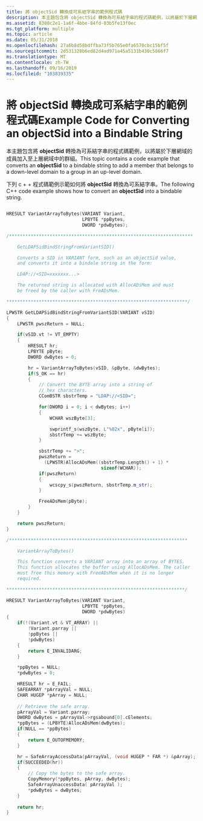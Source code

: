 ```yaml
---
title: 將 objectSid 轉換成可系結字串的範例程式碼
description: 本主題包含將 objectSid 轉換為可系結字串的程式碼範例，以將屬於下層網域的成員加入至上層網域中的群組。
ms.assetid: 8308c2e1-1a6f-4bbe-84fd-03b5fe13f0ec
ms.tgt_platform: multiple
ms.topic: article
ms.date: 05/31/2018
ms.openlocfilehash: 27a6b8d58bdffba73f5b765e0fa6570cbc15bf5f
ms.sourcegitcommit: 2d531328b6ed82d4ad971a45a5131b430c5866f7
ms.translationtype: MT
ms.contentlocale: zh-TW
ms.lasthandoff: 09/16/2019
ms.locfileid: "103839335"
---
```

# <a name="example-code-for-converting-an-objectsid-into-a-bindable-string"></a><span data-ttu-id="bb624-103">將 objectSid 轉換成可系結字串的範例程式碼</span><span class="sxs-lookup"><span data-stu-id="bb624-103">Example Code for Converting an objectSid into a Bindable String</span></span>

<span data-ttu-id="bb624-104">本主題包含將 **objectSid** 轉換為可系結字串的程式碼範例，以將屬於下層網域的成員加入至上層網域中的群組。</span><span class="sxs-lookup"><span data-stu-id="bb624-104">This topic contains a code example that converts an **objectSid** to a bindable string to add a member that belongs to a down-level domain to a group in an up-level domain.</span></span>

<span data-ttu-id="bb624-105">下列 c + + 程式碼範例示範如何將 **objectSid** 轉換為可系結字串。</span><span class="sxs-lookup"><span data-stu-id="bb624-105">The following C++ code example shows how to convert an **objectSid** into a bindable string.</span></span>


```C++

HRESULT VariantArrayToBytes(VARIANT Variant, 
                            LPBYTE *ppBytes, 
                            DWORD *pdwBytes);

/********************************************************************

    GetLDAPSidBindStringFromVariantSID()

    Converts a SID in VARIANT form, such as an objectSid value,  
    and converts it into a bindale string in the form:

    LDAP://<SID=xxxxxxx...>

    The returned string is allocated with AllocADsMem and must  
    be freed by the caller with FreADsMem.

*******************************************************************/

LPWSTR GetLDAPSidBindStringFromVariantSID(VARIANT vSID)
{
    LPWSTR pwszReturn = NULL;

    if(vSID.vt != VT_EMPTY) 
    {
        HRESULT hr;
        LPBYTE pByte;
        DWORD dwBytes = 0;

        hr = VariantArrayToBytes(vSID, &pByte, &dwBytes);
        if(S_OK == hr)
        {
            // Convert the BYTE array into a string of 
            // hex characters.
            CComBSTR sbstrTemp = "LDAP://<SID=";

            for(DWORD i = 0; i < dwBytes; i++)
            {
                WCHAR wszByte[3];

                swprintf_s(wszByte, L"%02x", pByte[i]);
                sbstrTemp += wszByte;
            }

            sbstrTemp += ">";
            pwszReturn = 
              (LPWSTR)AllocADsMem((sbstrTemp.Length() + 1) * 
                                   sizeof(WCHAR));
            if(pwszReturn)
            {
                wcscpy_s(pwszReturn, sbstrTemp.m_str);
            }

            FreeADsMem(pByte);
        }
    }

    return pwszReturn;
}

/******************************************************************

    VariantArrayToBytes()

    This function converts a VARIANT array into an array of BYTES.  
    This function allocates the buffer using AllocADsMem. The caller 
    must free this memory with FreeADsMem when it is no longer 
    required.

******************************************************************/

HRESULT VariantArrayToBytes(VARIANT Variant, 
                            LPBYTE *ppBytes,  
                            DWORD *pdwBytes)
{
    if(!(Variant.vt & VT_ARRAY) ||
        !Variant.parray ||
        !ppBytes ||
        !pdwBytes)
    {
        return E_INVALIDARG;
    }

    *ppBytes = NULL;
    *pdwBytes = 0;

    HRESULT hr = E_FAIL;
    SAFEARRAY *pArrayVal = NULL;
    CHAR HUGEP *pArray = NULL;
    
    // Retrieve the safe array.
    pArrayVal = Variant.parray;
    DWORD dwBytes = pArrayVal->rgsabound[0].cElements;
    *ppBytes = (LPBYTE)AllocADsMem(dwBytes);
    if(NULL == *ppBytes) 
    {
        return E_OUTOFMEMORY;
    }

    hr = SafeArrayAccessData(pArrayVal, (void HUGEP * FAR *) &pArray);
    if(SUCCEEDED(hr))
    {
        // Copy the bytes to the safe array.
        CopyMemory(*ppBytes, pArray, dwBytes);
        SafeArrayUnaccessData( pArrayVal );
        *pdwBytes = dwBytes;
    }
    
    return hr;
}
```



 

 




